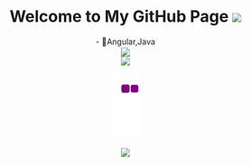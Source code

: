 <h1 align="center">
  Welcome to My GitHub Page
  <img src="https://media.giphy.com/media/3o6gDPE1Oz2PxecruM/giphy.gif" width="28">
</h1>


<div align="center">
    - 🌱Angular,Java 
 <div>
   
 
<div align="center">  
  <a href="https://github.com/GizemElvngc/github-profile-views-counter">
    <img align="center" src="https://komarev.com/ghpvc/?username=GizemElvngc&color=f75c7e">
 </a>
</div>

<div align="center">  
  <img src="https://user-images.githubusercontent.com/73352461/150208815-8b3bb038-a50c-4cbb-907d-412a30962d8b.gif">
</div>
   

![snake gif](https://github.com/GizemElvngc/GizemElvngc/blob/output/github-contribution-grid-snake.gif)

   
<div align="center">  
  <a href="https://github.com/anuraghazra/github-readme-stats">
    <img align="center" src="https://github-readme-stats.vercel.app/api/top-langs/?username=mervekrblt&layout=compact&theme=radical" />
  </a>
</div>
